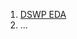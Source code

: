 1. [DSWP EDA](https://colab.research.google.com/drive/1T6SUUDZe5FTHVPEdVaYktF2qaz1ICLHS?usp=sharing)
2. ...
